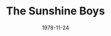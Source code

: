 ---
title: The Sunshine Boys
date: 1978-11-24
opening_date: 1978-11-24
closing_date: 1978-12-09
layout: productions
playbill:
Theatre: Theatre Jacksonville
Venue: Little Theatre
cast:
- Willie Clark: Jay Harder
- Ben Silverman: Russ Kirk
- Al Lewis: George Durney
- Patient: Emanuel Ehrlich
- TV Director: Doug Thomas
- Eddie: Pam Jackson
- Announcer: Joe Mullarkey
- Nurse: Missy Crutchfield
- Registered Nurse: Barbara Stillson
crew:
- Director: Robert Knowles
- Scene Design: Norman Miller
- Stage Manager: Barbara Stillson
- Assistant Stage Manager: Pam Jackson
- Properties:
  - Nancy Blocksidge
  - Valerie Hall
- Light Technician: Steven Fessler
- Sound Technicians:
  - John Hein
  - Rick Mull
- Grips:
  - Harriette Floyd
  - Tom Heffernan
  - John Hein
  - Dick Kerekes
  - Jane Kirk
  - Rick Mull
  - Thom Scoggins
- Set Construction:
  - Valerie Hall
  - Tom Heffernan
  - Pam Jackson
  - Jane Kirk
- Costumes:
  - Gert Berman
  - Nancy Kaye
- Publicity: Diane Somerville
- Box Office: Barbara Stillson
---
